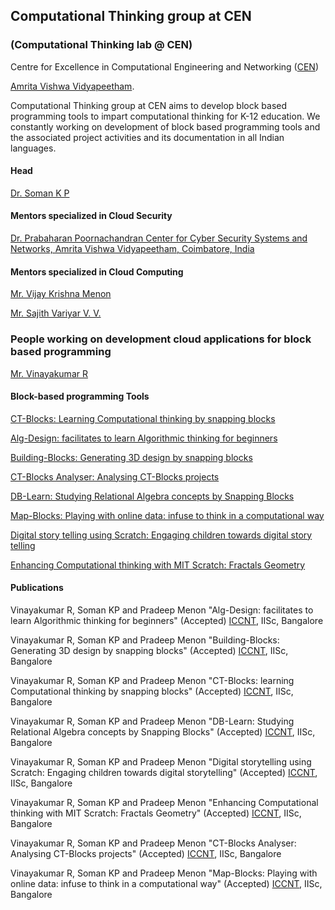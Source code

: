 ## Computational Thinking group at CEN

### (Computational Thinking lab @ CEN)

Centre for Excellence in Computational Engineering and Networking ([CEN](https://www.amrita.edu/center/computational-engineering-and-networking))

[Amrita Vishwa Vidyapeetham](https://www.amrita.edu/).

Computational Thinking group at CEN aims to develop block based programming tools to impart computational thinking for K-12 education. We constantly working on development of block based programming tools and the associated project activities and its documentation in all Indian languages.

#### Head
[Dr. Soman K P](http://nlp.amrita.edu/somankp)

#### Mentors specialized in Cloud Security
[Dr. Prabaharan Poornachandran Center for Cyber Security Systems and Networks, Amrita Vishwa Vidyapeetham, Coimbatore, India](https://scholar.google.com/citations?user=e233m6MAAAAJ&hl=en)

#### Mentors specialized in Cloud Computing
[Mr. Vijay Krishna Menon](https://www.amrita.edu/faculty/m-vijaykrishna)

[Mr. Sajith Variyar V. V.](https://www.amrita.edu/faculty/vv-sajithvariyar)

### People working on development cloud applications for block based programming
[Mr. Vinayakumar R](https://vinayakumarr.github.io/)

#### Block-based programming Tools

[CT-Blocks: Learning Computational thinking by snapping blocks](http://nlp.amrita.edu/edu/CT-Blocks/)

[Alg-Design: facilitates to learn Algorithmic thinking for beginners](http://nlp.amrita.edu/edu/Alg-Design/)

[Building-Blocks: Generating 3D design by snapping blocks](http://nlp.amrita.edu/edu/Building-Blocks/)

[CT-Blocks Analyser: Analysing CT-Blocks projects](http://nlp.amrita.edu/edu/CT-Blocks-Analyser/)

[DB-Learn: Studying Relational Algebra concepts by Snapping Blocks](http://nlp.amrita.edu/edu/DB-Learn/)

[Map-Blocks: Playing with online data: infuse to think in a computational way](http://nlp.amrita.edu/edu/Map-Blocks/)

[Digital story telling using Scratch: Engaging children towards digital story telling](http://nlp.amrita.edu/edu/Digital-storytelling/)

[Enhancing Computational thinking with MIT Scratch: Fractals Geometry](http://nlp.amrita.edu/edu/Scratch-docs/)

#### Publications

Vinayakumar R, Soman KP and Pradeep Menon "Alg-Design: facilitates to learn Algorithmic thinking for beginners" (Accepted) [ICCNT](http://9icccnt.com/), IISc, Bangalore

Vinayakumar R, Soman KP and Pradeep Menon "Building-Blocks: Generating 3D design by snapping blocks" (Accepted) [ICCNT](http://9icccnt.com/), IISc, Bangalore

Vinayakumar R, Soman KP and Pradeep Menon "CT-Blocks: learning Computational thinking by snapping blocks" (Accepted) [ICCNT](http://9icccnt.com/), IISc, Bangalore

Vinayakumar R, Soman KP and Pradeep Menon "DB-Learn: Studying Relational Algebra concepts by Snapping Blocks" (Accepted) [ICCNT](http://9icccnt.com/), IISc, Bangalore

Vinayakumar R, Soman KP and Pradeep Menon "Digital storytelling using Scratch: Engaging children towards digital storytelling" (Accepted) [ICCNT](http://9icccnt.com/), IISc, Bangalore

Vinayakumar R, Soman KP and Pradeep Menon "Enhancing Computational thinking with MIT Scratch: Fractals Geometry" (Accepted) [ICCNT](http://9icccnt.com/), IISc, Bangalore

Vinayakumar R, Soman KP and Pradeep Menon "CT-Blocks Analyser: Analysing CT-Blocks projects" (Accepted) [ICCNT](http://9icccnt.com/), IISc, Bangalore

Vinayakumar R, Soman KP and Pradeep Menon "Map-Blocks: Playing with online data: infuse to think in a computational way" (Accepted) [ICCNT](http://9icccnt.com/), IISc, Bangalore
